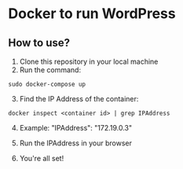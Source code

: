 # Docker to run WordPress

## How to use?

1. Clone this repository in your local machine
2. Run the command:
```
sudo docker-compose up
```

3. Find the IP Address of the container:

```
docker inspect <container id> | grep IPAddress
```

4. Example: "IPAddress": "172.19.0.3"

5. Run the IPAddress in your browser

6. You're all set!

